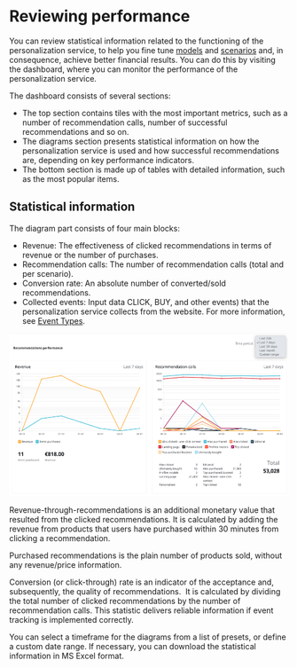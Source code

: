 # Reviewing performance

You can review statistical information related to the functioning of the personalization service, 
to help you fine tune [models](recommendation_models.md) and [scenarios](scenarios.md) and, 
in consequence, achieve better financial results.
You can do this by visiting the dashboard, where you can monitor the performance 
of the personalization service.

The dashboard consists of several sections:

- The top section contains tiles with the most important metrics, such as a number of recommendation calls, number of successful recommendations and so on.
- The diagrams section presents statistical information on how the personalization service is used and how successful recommendations are, depending on key performance indicators.
- The bottom section is made up of tables with detailed information, such as the most popular items.

## Statistical information

The diagram part consists of four main blocks:

- Revenue:
    The effectiveness of clicked recommendations in terms of revenue or the number of purchases.
- Recommendation calls:
    The number of recommendation calls (total and per scenario).
- Conversion rate:
    An absolute number of converted/sold recommendations.
- Collected events:
    Input data CLICK, BUY, and other events) that the personalization service collects 
    from the website. 
    For more information, see [Event Types](event_types.md).

![Statistics area](img/dashboard_statistics.png "Statistics area")

Revenue-through-recommendations is an additional monetary value that resulted from 
the clicked recommendations. 
It is calculated by adding the revenue from products that users have purchased within 
30 minutes from clicking a recommendation.

Purchased recommendations is the plain number of products sold, without any revenue/price information.

Conversion (or click-through) rate is an indicator of the acceptance and, subsequently, 
the quality of recommendations. 
It is calculated by dividing the total number of clicked recommendations by the number of 
recommendation calls. 
This statistic delivers reliable information if event tracking is implemented correctly.

You can select a timeframe for the diagrams from a list of presets, or define a custom date range.
If necessary, you can download the statistical information in MS Excel format.
